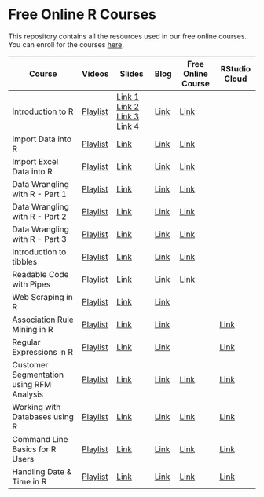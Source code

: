 # Free Online R Courses

This repository contains all the resources used in our free online courses. You 
can enroll for the courses [here](https://www.rsquaredacademy.com/).

| Course | Videos  | Slides| Blog| Free Online Course| RStudio Cloud|
|--------|-------- |-------|-----|-------------------|--------------|
|Introduction to R |[Playlist](https://www.youtube.com/watch?v=GAQsaI_9Br0&list=PLDfCKV3ey8-eiu-_PK65TsTNQR6_a5hpb)|[Link 1](https://slides.rsquaredacademy.com/intro/intro.html#/section) [Link 2](https://slides.rsquaredacademy.com/intro/variables/variables.html#/section) [Link 3](https://slides.rsquaredacademy.com/intro/help/help.html#/section) [Link 4](https://slides.rsquaredacademy.com/intro/packages/packages.html#/section)|[Link](https://blog.rsquaredacademy.com/getting-help-in-r-updated/)|[Link](https://rsquared-academy.thinkific.com/courses/introduction-to-r)|
|Import Data into R|[Playlist](https://www.youtube.com/watch?v=yrLA9A774eM&list=PLDfCKV3ey8-crIKICpBY2DrsLQo1V0fwd)|[Link](https://slides.rsquaredacademy.com/data-wrangling/import/import-part-1.html#/section)|[Link](https://blog.rsquaredacademy.com/import-data-into-r-part-1/)|[Link](https://rsquared-academy.thinkific.com/courses/import-data-into-R-part-1)|
|Import Excel Data into R|[Playlist](https://www.youtube.com/watch?v=-Iqnh4e_-qY&list=PLDfCKV3ey8-ebirC_g7aKWFKUyNw1dsno)|[Link](https://slides.rsquaredacademy.com/data-wrangling/import/import-data.html#/section)|[Link](https://blog.rsquaredacademy.com/import-data-into-r-part-2/)|[Link](https://rsquared-academy.thinkific.com/courses/import-data-into-r-part-2)|
|Data Wrangling with R - Part 1|[Playlist](https://www.youtube.com/watch?v=LLTpn9QBni4&list=PLDfCKV3ey8-eo7wMZ07DtxCcoR5edxhnl)|[Link](https://slides.rsquaredacademy.com/data-wrangling/dplyr/dplyr-part-1.html#/section)|[Link](https://blog.rsquaredacademy.com/data-wrangling-with-dplyr-part-1/)|[Link](https://rsquared-academy.thinkific.com/courses/data-wrangling-with-dplyr-part-1)|
|Data Wrangling with R - Part 2|[Playlist](https://www.youtube.com/watch?v=gS7pi2Vwj7w&list=PLDfCKV3ey8-eEh3NRVkYO61--zU5Fhswc)|[Link](https://slides.rsquaredacademy.com/data-wrangling/dplyr/dplyr-part-2.html#/section)|[Link](https://blog.rsquaredacademy.com/data-wrangling-with-dplyr-part-2/)|[Link](https://rsquared-academy.thinkific.com/courses/data-wrangling-with-dplyr-part-2)|
|Data Wrangling with R - Part 3|[Playlist](https://www.youtube.com/watch?v=xg5L2cxNV4o&list=PLDfCKV3ey8-ePKsS11y5uAXpnydpzOD2n)|[Link](https://slides.rsquaredacademy.com/data-wrangling/dplyr/dplyr-part-3.html#/section)|[Link](https://blog.rsquaredacademy.com/data-wrangling-with-dplyr-part-3/)|[Link](https://rsquared-academy.thinkific.com/courses/data-wrangling-with-dplyr-part-3)|
|Introduction to tibbles|[Playlist](https://www.youtube.com/watch?v=yUu8yK_NEZs&list=PLDfCKV3ey8-frtlRpGGqA8-2f086SyR7x)|[Link](https://slides.rsquaredacademy.com/data-wrangling/tibbles/tibbles.html#/section)|[Link](https://blog.rsquaredacademy.com/introduction-to-tibbles/)|[Link](https://rsquared-academy.thinkific.com/courses/introduction-to-tibbles)|
|Readable Code with Pipes|[Playlist](https://www.youtube.com/watch?v=8uWzrQDtaHk&list=PLDfCKV3ey8-cZgy2Qu7FxuA3Pzdv6-35o)|[Link](https://slides.rsquaredacademy.com/data-wrangling/pipes/pipes.html#/section)|[Link](https://blog.rsquaredacademy.com/readable-code-with-pipes/)|[Link](https://rsquared-academy.thinkific.com/courses/readable-code-with-pipes)|
|Web Scraping in R|[Playlist](https://www.youtube.com/watch?v=l37n_HDD1qs)|[Link](https://slides.rsquaredacademy.com/web-scraping/web-scraping.html)|[Link](https://blog.rsquaredacademy.com/web-scraping/)|
|Association Rule Mining in R|[Playlist]()|[Link](https://slides.rsquaredacademy.com/mba/mba.html)|[Link](https://blog.rsquaredacademy.com/market-basket-analysis-in-r/)||[Link](https://rstudio.cloud/project/335377)|
|Regular Expressions in R|[Playlist]()|[Link](https://slides.rsquaredacademy.com/regex/regex.html)|[Link](https://blog.rsquaredacademy.com/regular-expression-in-r/)||[Link](https://rstudio.cloud/project/356612)|
|Customer Segmentation using RFM Analysis|[Playlist](https://youtu.be/275X7yaSsoQ)|[Link](https://slides.rsquaredacademy.com/rfm/rfm.html#/section)|[Link](https://blog.rsquaredacademy.com/customer-segmentation-using-rfm-analysis/)|[Link](https://rsquared-academy.thinkific.com/courses/customer-segmentation-using-rfm-analysis)| [Link](https://rstudio.cloud/project/416146)|
|Working with Databases using R|[Playlist](https://youtu.be/bPlGPmjPFeU)|[Link](https://bit.ly/2YV1TQU)|[Link](https://blog.rsquaredacademy.com/working-with-databases-using-r/)|[Link](https://rsquared-academy.thinkific.com/courses/working-with-databases-using-r)|[Link](https://rstudio.cloud/project/430439)|
|Command Line Basics for R Users|[Playlist](https://www.youtube.com/playlist?list=PLDfCKV3ey8-cJpfx1fakjr039hK1vqtUP)|[Link](https://slides.rsquaredacademy.com/github/shell.pdf)|[Link](https://blog.rsquaredacademy.com/command-line-basics-for-r-users/)|[Link](https://rsquared-academy.thinkific.com/courses/command-line-basics-for-r-users)|[Link](https://rstudio.cloud/project/518720)|
|Handling Date & Time in R|[Playlist](https://www.youtube.com/playlist?list=PLDfCKV3ey8-d6pEkC7z7jeqci1rsDqQPm)|[Link](https://slides.rsquaredacademy.com/handling-date-and-time-in-r.pdf)|[Link](https://blog.rsquaredacademy.com/handling-date-and-time-in-r/)|[Link](https://rsquared-academy.thinkific.com/courses/handling-date-and-time-in-r)|[Link](https://rstudio.cloud/project/1072419)|

















